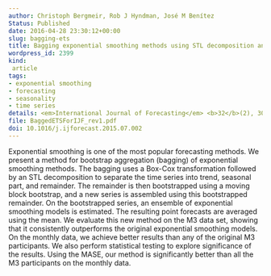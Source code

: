 ```yaml
---
author: Christoph Bergmeir, Rob J Hyndman, José M Benítez
Status: Published
date: 2016-04-28 23:30:12+00:00
slug: bagging-ets
title: Bagging exponential smoothing methods using STL decomposition and Box-Cox transformation
wordpress_id: 2399
kind:
 article
tags:
- exponential smoothing
- forecasting
- seasonality
- time series
details: <em>International Journal of Forecasting</em> <b>32</b>(2), 303-312
file: BaggedETSForIJF_rev1.pdf
doi: 10.1016/j.ijforecast.2015.07.002
---
```


Exponential smoothing is one of the most popular forecasting methods. We present a method for bootstrap aggregation (bagging) of exponential smoothing methods. The bagging uses a Box-Cox transformation followed by an STL decomposition to separate the time series into trend, seasonal part, and remainder. The remainder is then bootstrapped using a moving block bootstrap, and a new series is assembled using this bootstrapped remainder. On the bootstrapped series, an ensemble of exponential smoothing models is estimated. The resulting point forecasts are averaged using the mean. We evaluate this new method on the M3 data set, showing that it consistently outperforms the original exponential smoothing models. On the monthly data, we achieve better results than any of the original M3 participants. We also perform statistical testing to explore significance of the results. Using the MASE, our method is significantly better than all the M3 participants on the monthly data.
